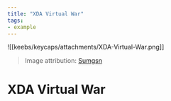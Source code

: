 ```yaml
---
title: "XDA Virtual War"
tags:
- example
---
```


![[keebs/keycaps/attachments/XDA-Virtual-War.png]]

> Image attribution: [Sumgsn](https://www.amazon.com/gp/product/B096RM4TFM)

# XDA Virtual War
